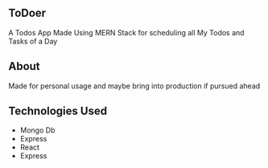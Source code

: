 ## ToDoer
A Todos App Made Using MERN Stack for scheduling all My Todos and Tasks of a Day

## About
Made for personal usage and maybe bring into production if pursued ahead

## Technologies Used
- Mongo Db
- Express
- React
- Express